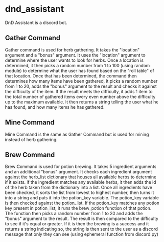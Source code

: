 # dnd_assistant
DnD Assistant is a discord bot.

## Gather Command
Gather command is used for herb gathering.
It takes the "location" argument and a "bonus" argument.
It uses the "location" argument to determine where the user wants to look for herbs.
Once a location is determined, it then picks a random number from 1 to 100 (using random module) to determine what the user has found based on the "roll table" of that location.
Once that has been determined, the command then determines how many items have been gathered, it picks a random number from 1 to 20, adds the "bonus" argument to the result and checks it against the difficulty of the item.
If the result meets the difficulty, it adds 1 item to the total number of gathered items every even number above the difficulty up to the maximum available.
It then returns a string telling the user what he has found, and how many items he has gathered.

## Mine Command
Mine Command is the same as Gather Command but is used for mining instead of herb gathering.

## Brew Command
Brew Command is used for potion brewing.
It takes 5 ingredient arguments and an additional "bonus" argument.
It checks each ingredient argument against the herb_list dictionary that houses all available herbs to determine if it exists.
If the ingredient matches any available herbs, it then adds the id of the herb taken from the dictionary into a list.
Once all ingredients have been checked, it sorts the list from lowest to highest number, then turns it into a string and puts it into the potion_key variable.
The potion_key variable is then checked against the potion_list.
If the potion_key matches any potion key present in potion_list, it runs the brew_potion function of that potion.
The function then picks a random number from 1 to 20 and adds the "bonus" argument to the result.
The result is then compared to the difficulty to see if it's equal or greater.
If it is then the brewing is a success and it returns a string indicating so, the string is then sent to the user as a discord message that only they can see (using ephemeral function from discord.py)